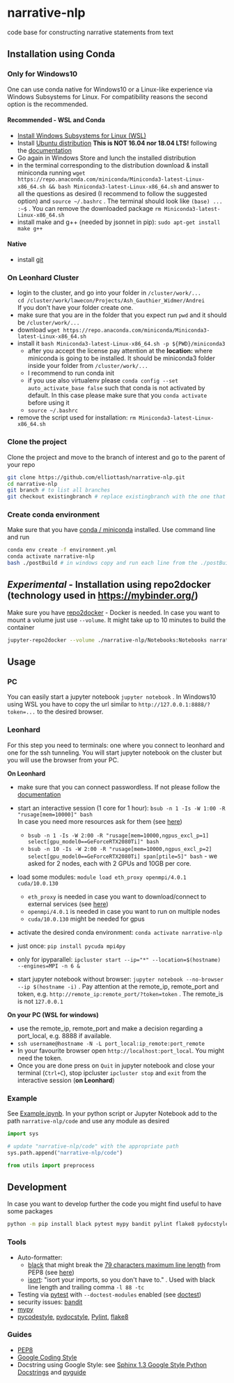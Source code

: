 # narrative-nlp
code base for constructing narrative statements from text

## Installation using Conda

### Only for Windows10
One can use conda native for Windows10 or a Linux-like experience via Windows Subsystems for Linux. For compatibility reasons the second option is the recommended. 

#### Recommended - WSL and Conda
- [Install Windows Subsystems for Linux (WSL)](https://docs.microsoft.com/en-us/windows/wsl/install-win10#install-the-windows-subsystem-for-linux)
- Install [Ubuntu distribution](https://www.microsoft.com/en-us/p/ubuntu/9nblggh4msv6?activetab=pivot:overviewtab) **This is NOT 16.04 nor 18.04 LTS!**  following the [documentation](https://docs.microsoft.com/en-us/windows/wsl/install-win10#install-your-linux-distribution-of-choice)
- Go again in Windows Store and lunch the installed distribution
- in the terminal corresponding to the distribution download & install miniconda running `wget https://repo.anaconda.com/miniconda/Miniconda3-latest-Linux-x86_64.sh && bash Miniconda3-latest-Linux-x86_64.sh` and answer to all the questions as desired (I recommend to follow the suggested option) and `source ~/.bashrc` . The terminal should look like `(base) ... :~$` . You can remove the downloaded package `rm Miniconda3-latest-Linux-x86_64.sh`
- install make and g++ (needed by jsonnet in pip): `sudo apt-get install make g++`

#### Native
- install [git](https://git-scm.com/download/win)

### On Leonhard Cluster
- login to the cluster, and go into your folder in `/cluster/work/...`  
 `cd /cluster/work/lawecon/Projects/Ash_Gauthier_Widmer/Andrei`  
 If you don't have your folder create one.
 - make sure that you are in the folder that you expect run `pwd` and it should be `/cluster/work/...`
- download `wget https://repo.anaconda.com/miniconda/Miniconda3-latest-Linux-x86_64.sh` 
- install it `bash Miniconda3-latest-Linux-x86_64.sh -p ${PWD}/miniconda3`
    - after you accept the license pay attention at the **location:** where miniconda is going to be installed. It should be miniconda3 folder inside your folder from `/cluster/work/...`
    - I recommend to run conda init
    - if you use also virtualenv please `conda config --set auto_activate_base false` such that conda is not activated by default. In this case please make sure that you  `conda activate` before using it
    - `source ~/.bashrc`
- remove the script used for installation: `rm Miniconda3-latest-Linux-x86_64.sh`
### Clone the project
Clone the project and move to the branch of interest and go to the parent of your repo
```bash
git clone https://github.com/elliottash/narrative-nlp.git
cd narrative-nlp
git branch # to list all branches
git checkout existingbranch # replace existingbranch with the one that you want
```
### Create conda environment
Make sure that you have [conda / miniconda](https://docs.conda.io/en/latest/miniconda.html) installed. Use command line and run

```bash
conda env create -f environment.yml
conda activate narrative-nlp
bash ./postBuild # in windows copy and run each line from the ./postBuild file
```
## *Experimental* - Installation using repo2docker (technology used in https://mybinder.org/)
Make sure you have [repo2docker](https://repo2docker.readthedocs.io/en/latest/install.html) - Docker is needed. In case you want to mount a volume just use `--volume`. It might take up to 10 minutes to build the container
```bash
jupyter-repo2docker --volume ./narrative-nlp/Notebooks:Notebooks narrative-nlp/
```

## Usage
### PC
You can easily start a jupyter notebook `jupyter notebook` .
In Windows10 using WSL you have to copy the url similar to `http://127.0.0.1:8888/?token=...` to the desired browser.
### Leonhard
For this step you need to terminals: one where you connect to leonhard and one for the ssh tunneling. You will start jupyter notebook on the cluster but you will use the browser from your PC.

**On Leonhard**
- make sure that you can connect passwordless. If not please follow the [documentation](https://scicomp.ethz.ch/wiki/Getting_started_with_clusters#SSH_keys)
- start an interactive session (1 core for 1 hour): `bsub -n 1 -Is -W 1:00 -R "rusage[mem=10000]" bash`  
In case you need more resources ask for them (see [here](https://scicomp.ethz.ch/wiki/Getting_started_with_clusters#Resource_requirements))  
    - `bsub -n 1 -Is -W 2:00 -R "rusage[mem=10000,ngpus_excl_p=1] select[gpu_model0==GeForceRTX2080Ti]" bash`  
    - `bsub -n 10 -Is -W 2:00 -R "rusage[mem=10000,ngpus_excl_p=2] select[gpu_model0==GeForceRTX2080Ti] span[ptile=5]" bash` - we asked for 2 nodes, each with 2 GPUs and 10GB per core.

- load some modules: `module load eth_proxy openmpi/4.0.1 cuda/10.0.130`
    - `eth_proxy` is needed in case you want to download/connect to external services  (see [here](https://scicomp.ethz.ch/wiki/Accessing_the_clusters#Security))
    - `openmpi/4.0.1` is needed in case you want to run on multiple nodes
    - `cuda/10.0.130` might be needed for gpus
- activate the desired conda environment: `conda activate narrative-nlp`
- just once: `pip install pycuda mpi4py`
- only for ipyparallel: `ipcluster start --ip="*" --location=$(hostname) --engines=MPI -n 6 &`
- start jupyter notebook without browser: `jupyter notebook --no-browser --ip $(hostname -i)` . 
Pay attention at the remote_ip, remote_port and token, e.g. `http://remote_ip:remote_port/?token=token` . The remote_is is not `127.0.0.1`

**On your PC (WSL for windows)**
- use the remote_ip, remote_port and make a decision regarding a port_local, e.g. 8888 if available.
- `ssh username@hostname -N -L port_local:ip_remote:port_remote`
- In your favourite browser open `http://localhost:port_local`. You might need the token.
- Once you are done press on `Quit` in jupyter notebook and close your terminal (`Ctrl+C`), stop ipcluster `ipcluster stop` and `exit` from the interactive session (**on Leonhard**)
### Example
See [Example.ipynb](./Notebooks/Example.ipynb). 
In your python script or Jupyter Notebook add to the path `narrative-nlp/code` and use any module as desired
```python
import sys

# update "narrative-nlp/code" with the appropriate path
sys.path.append("narrative-nlp/code")

from utils import preprocess
```
## Development

In case you want to develop further the code you might find useful to have some packages
```bash
python -m pip install black pytest mypy bandit pylint flake8 pydocstyle line_profiler memory_profiler psutil
```

### Tools
- Auto-formatter: 
    - [black](https://black.readthedocs.io/en/stable/) that might break the [79 characters maximum line length](https://www.python.org/dev/peps/pep-0008/#maximum-line-length) from PEP8 (see [here](https://github.com/psf/black#line-length))
    - [isort](https://timothycrosley.github.io/isort/): "isort your imports, so you don't have to." . Used with black line length and trailing comma `-l 88 -tc`
- Testing via [pytest](https://docs.pytest.org/en/latest/) with `--doctest-modules` enabled (see [doctest](http://doc.pytest.org/en/latest/doctest.html))
- security issues: [bandit](https://github.com/PyCQA/bandit)
- [mypy](http://mypy-lang.org/)
- [pycodestyle](https://github.com/PyCQA/pycodestyle), [pydocstyle](https://github.com/PyCQA/pydocstyle), [Pylint](https://github.com/PyCQA/pylint), [flake8](https://gitlab.com/pycqa/flake8)

### Guides
- [PEP8](https://www.python.org/dev/peps/pep-0008/)
- [Google Coding Style](http://google.github.io/styleguide/pyguide.html)
- Docstring using Google Style: see [Sphinx 1.3 Google Style Python Docstrings](https://sphinxcontrib-napoleon.readthedocs.io/en/latest/example_google.html) and [pyguide](http://google.github.io/styleguide/pyguide.html#38-comments-and-docstrings)
